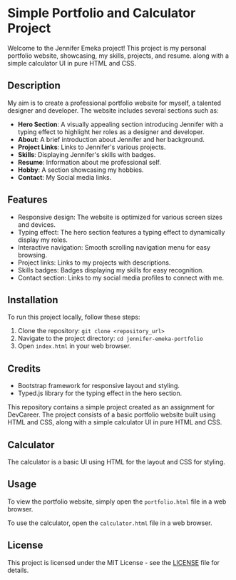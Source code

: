 
# Simple Portfolio and Calculator Project

Welcome to the Jennifer Emeka project! This project is my personal portfolio website, showcasing, my skills, projects, and resume. along with a simple calculator UI in pure HTML and CSS.


## Description

My aim is to create a professional portfolio website for myself, a talented designer and developer. The website includes several sections such as:

- **Hero Section**: A visually appealing section introducing Jennifer with a typing effect to highlight her roles as a designer and developer.
- **About**: A brief introduction about Jennifer and her background.
- **Project Links**: Links to Jennifer's various projects.
- **Skills**: Displaying Jennifer's skills with badges.
- **Resume**: Information about me professional self.
- **Hobby**: A section showcasing my hobbies.
- **Contact**: My Social media links.

## Features

- Responsive design: The website is optimized for various screen sizes and devices.
- Typing effect: The hero section features a typing effect to dynamically display my roles.
- Interactive navigation: Smooth scrolling navigation menu for easy browsing.
- Project links: Links to my projects with descriptions.
- Skills badges: Badges displaying my skills for easy recognition.
- Contact section: Links to my social media profiles to connect with me.

## Installation

To run this project locally, follow these steps:

1. Clone the repository: `git clone <repository_url>`
2. Navigate to the project directory: `cd jennifer-emeka-portfolio`
3. Open `index.html` in your web browser.

## Credits

- Bootstrap framework for responsive layout and styling.
- Typed.js library for the typing effect in the hero section.



This repository contains a simple project created as an assignment for DevCareer. The project consists of a basic portfolio website built using HTML and CSS, along with a simple calculator UI in pure HTML and CSS.

## Calculator

The calculator is a basic UI using HTML for the layout and CSS for styling.

## Usage

To view the portfolio website, simply open the `portfolio.html` file in a web browser.

To use the calculator, open the `calculator.html` file in a web browser.

## License

This project is licensed under the MIT License - see the [LICENSE](LICENSE) file for details.